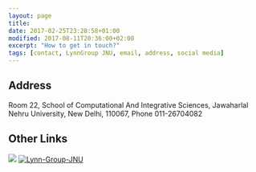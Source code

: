 ```yaml
---
layout: page
title: 
date: 2017-02-25T23:28:58+01:00
modified: 2017-08-11T20:36:00+02:00
excerpt: "How to get in touch?"
tags: [contact, LynnGroup JNU, email, address, social media]
---
```


## Address

Room 22, 
School of Computational And Integrative Sciences, 
Jawaharlal Nehru University, 
New Delhi, 110067, 
Phone 011-26704082



## Other Links

[<img src="https://img.shields.io/badge/LinkedIn-blue?style=flat&logo=linkedin&labelColor=black"/>](https://www.linkedin.com/in//)
[<img src="https://img.shields.io/badge/GitHub-black?style=flat&logo=github" alt="Lynn-Group-JNU"/>](https://github.com/Lynn-Group-JNU)

 

